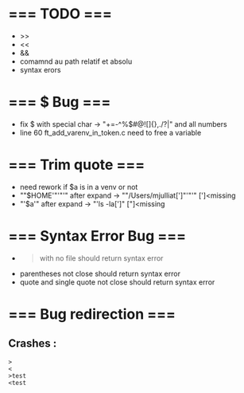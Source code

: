 # === TODO ===
- \>>
- <<
- &&
- comamnd au path relatif et absolu
- syntax erors

# === $ Bug ===

- fix $ with special char -> "+=-^%$#@![]{},./?\|" and all numbers
- line 60 ft\_add\_varenv\_in\_token.c need to free a variable


# === Trim quote ===

- need rework if $a is in a venv or not
- ""$HOME'"'"'"	after expand -> ""/Users/mjulliat[']"'"'" [']\<missing
- "'$a'" 		after expand -> "'ls -la[']" ["]<missing


# === Syntax Error Bug ===

- > with no file should return syntax error
- parentheses not close should return syntax error
- quote and single quote not close should return syntax error

# === Bug redirection ===

## Crashes :
	>
	<
	>test
	<test

